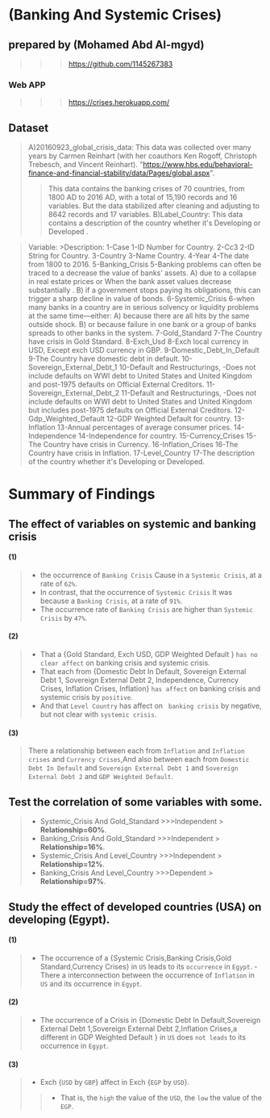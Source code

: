 # (Banking And Systemic Crises)
## prepared by (Mohamed Abd Al-mgyd)
>>> https://github.com/1145267383
### Web APP
>>> https://crises.herokuapp.com/

## Dataset

>A)20160923_global_crisis_data:
This data was collected over many years by Carmen Reinhart (with her coauthors Ken Rogoff, Christoph Trebesch, and Vincent Reinhart). 
"https://www.hbs.edu/behavioral-finance-and-financial-stability/data/Pages/global.aspx".
>>This data contains the banking crises of 70 countries, from 1800 AD to 2016 AD, with a total of 15,190 records and 16 variables.
But the data stabilized after cleaning and adjusting to 8642 records and 17 variables.
>B)Label_Country:
This data contains a description of the country whether it's Developing or Developed .


>Variable:                        >Description:
1-Case                            1-ID Number for Country.
2-Cc3                             2-ID String for Country.
3-Country                         3-Name Country.
4-Year                            4-The date  from 1800 to 2016.
5-Banking_Crisis                  5-Banking problems can often be traced to a decrease the value of banks' assets.                                                                 A) due to a collapse in real estate prices or When the bank asset  values decrease substantially .
                                      B) if a government stops paying its obligations, this can trigger a sharp decline in value of bonds.
6-Systemic_Crisis                 6-when many banks in a country are in serious solvency or liquidity problems at the same time—either:
                                      A) because there are all hits by the same outside shock.
                                      B) or because failure in one bank or a group of banks spreads to other banks in the system.
7-Gold_Standard                   7-The Country have crisis in Gold Standard.
8-Exch_Usd                        8-Exch local currency in USD, Except exch USD currency in GBP.
9-Domestic_Debt_In_Default        9-The Country have domestic debt in default.
10-Sovereign_External_Debt_1      10-Default and Restructurings, -Does not include defaults on WWI debt to United States and                                                       United Kingdom and post-1975 defaults on Official External Creditors.
11-Sovereign_External_Debt_2      11-Default and Restructurings, -Does not include defaults on WWI debt to United States and                                                       United Kingdom but includes post-1975 defaults on Official External Creditors.
12-Gdp_Weighted_Default           12-GDP Weighted Default for country.
13-Inflation                      13-Annual percentages of average consumer prices.
14-Independence                   14-Independence for country.
15-Currency_Crises                15-The Country have crisis in Currency.
16-Inflation_Crises               16-The Country have crisis in Inflation.
17-Level_Country                  17-The description of the country  whether it's Developing or Developed. 


# Summary of Findings
## The effect of variables on systemic and banking crisis
#### (1)
>- the occurrence of `Banking Crisis` Cause in a `Systemic Crisis`, at a rate of `62%`.
>- In contrast, that the occurrence of `Systemic Crisis` It was because a `Banking Crisis`, at a rate of `91%`.
>- The occurrence rate  of `Banking Crisis` are higher than `Systemic Crisis` by `47%`.

#### (2)
>-  That a {Gold Standard, Exch USD, GDP Weighted Default } `has no clear affect` on  banking crisis and systemic crisis.
>- That each from {Domestic Debt In Default, Sovereign External Debt 1, Sovereign External Debt 2,  Independence,  Currency Crises, Inflation Crises, Inflation} `has affect` on banking crisis and systemic crisis by `positive`.
>- And that `Level Country` has affect on ` banking crisis` by negative, but  not clear with `systemic crisis`.

#### (3)
>There a relationship between each from `Inflation` and `Inflation crises` and `Currency Crises`,And also between each from `Domestic Debt In Default` and `Sovereign External Debt 1` and  `Sovereign External Debt 2` and `GDP Weighted Default`.

## Test the correlation of some variables with some.
>- Systemic_Crisis And Gold_Standard >>>Independent > **Relationship=60%**.
>- Banking_Crisis And Gold_Standard >>>Independent > **Relationship=16%**.
>- Systemic_Crisis And Level_Country >>>Independent > **Relationship=12%**.
>- Banking_Crisis And Level_Country >>>Dependent > **Relationship=97%**.

##  Study the effect of developed countries (USA) on developing (Egypt).
#### (1)
>-  The occurrence of a {Systemic Crisis,Banking Crisis,Gold Standard,Currency Crises} in `US` leads to its `occurrence` in `Egypt`.
>-There a interconnection between the occurrence of `Inflation` in `US`  and  its occurrence in `Egypt`.

#### (2)
>- The occurrence of a Crisis in {Domestic Debt In Default,Sovereign External Debt 1,Sovereign External Debt 2,Inflation Crises,a different in GDP Weighted Default } in `US` does `not leads` to its occurrence in `Egypt`.

#### (3)
>- Exch {`USD` by `GBP`} affect in Exch {`EGP` by `USD`}.
>>- That is, the `high` the value of the `USD`, the `low` the value of the `EGP`.
